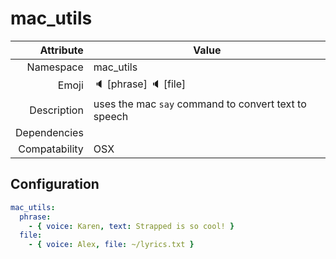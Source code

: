 # mac_utils

| Attribute     | Value |
|--------------:|----|
| Namespace     | mac_utils |
| Emoji         | 🔈 [phrase] 🔈 [file]  |
| Description   | uses the mac `say` command to convert text to speech |
| Dependencies  |  |
| Compatability | OSX  |

## Configuration

```yml
mac_utils:
  phrase:
    - { voice: Karen, text: Strapped is so cool! }
  file:
    - { voice: Alex, file: ~/lyrics.txt }
```
